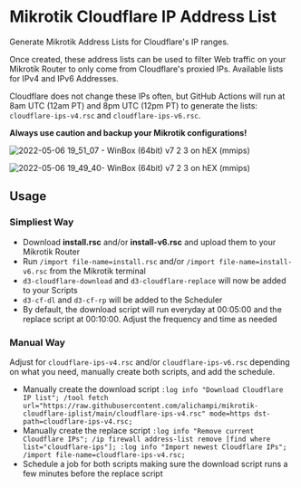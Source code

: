 # Mikrotik Cloudflare IP Address List

Generate Mikrotik Address Lists for Cloudflare's IP ranges.

Once created, these address lists can be used to filter Web traffic on your Mikrotik Router to only come from Cloudflare's proxied IPs. Available lists for IPv4 and IPv6 Addresses.

Cloudflare does not change these IPs often, but GitHub Actions will run at 8am UTC (12am PT) and 8pm UTC (12pm PT) to generate the lists: `cloudflare-ips-v4.rsc` and `cloudflare-ips-v6.rsc`.

**Always use caution and backup your Mikrotik configurations!**

![2022-05-06 19_51_07 - WinBox (64bit) v7 2 3 on hEX (mmips)](https://user-images.githubusercontent.com/536044/167235264-3022272e-99b5-48ce-85a6-54178d75afe9.png)

![2022-05-06 19_49_40- WinBox (64bit) v7 2 3 on hEX (mmips)](https://user-images.githubusercontent.com/536044/167235272-295a3516-aa08-4cd3-8294-40a4a8c2bd3f.png)

## Usage

### Simpliest Way

- Download **install.rsc** and/or **install-v6.rsc** and upload them to your Mikrotik Router
- Run `/import file-name=install.rsc` and/or `/import file-name=install-v6.rsc` from the Mikrotik terminal
- `d3-cloudflare-download` and `d3-cloudflare-replace` will now be added to your Scripts
- `d3-cf-dl` and `d3-cf-rp` will be added to the Scheduler
- By default, the download script will run everyday at 00:05:00 and the replace script at 00:10:00. Adjust the frequency and time as needed

### Manual Way

Adjust for `cloudflare-ips-v4.rsc` and/or `cloudflare-ips-v6.rsc` depending on what you need, manually create both scripts, and add the schedule.

- Manually create the download script
`:log info "Download Cloudflare IP list";
/tool fetch url="https://raw.githubusercontent.com/alichampi/mikrotik-cloudflare-iplist/main/cloudflare-ips-v4.rsc" mode=https dst-path=cloudflare-ips-v4.rsc;`
- Manually create the replace script
`:log info "Remove current Cloudflare IPs";
/ip firewall address-list remove [find where list="cloudflare-ips"];
:log info "Import newest Cloudflare IPs";
/import file-name=cloudflare-ips-v4.rsc;`
- Schedule a job for both scripts making sure the download script runs a few minutes before the replace script
